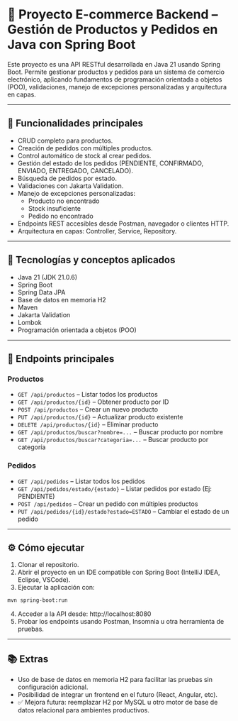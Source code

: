 # 🛒 Proyecto E-commerce Backend – Gestión de Productos y Pedidos en Java con Spring Boot

Este proyecto es una API RESTful desarrollada en Java 21 usando Spring Boot. Permite gestionar productos y pedidos para un sistema de comercio electrónico, aplicando fundamentos de programación orientada a objetos (POO), validaciones, manejo de excepciones personalizadas y arquitectura en capas.

---

## 🚀 Funcionalidades principales

- CRUD completo para productos.
- Creación de pedidos con múltiples productos.
- Control automático de stock al crear pedidos.
- Gestión del estado de los pedidos (PENDIENTE, CONFIRMADO, ENVIADO, ENTREGADO, CANCELADO).
- Búsqueda de pedidos por estado.
- Validaciones con Jakarta Validation.
- Manejo de excepciones personalizadas:
    - Producto no encontrado
    - Stock insuficiente
    - Pedido no encontrado
- Endpoints REST accesibles desde Postman, navegador o clientes HTTP.
- Arquitectura en capas: Controller, Service, Repository.

---

## 🧠 Tecnologías y conceptos aplicados

- Java 21 (JDK 21.0.6)
- Spring Boot
- Spring Data JPA
- Base de datos en memoria H2
- Maven
- Jakarta Validation
- Lombok
- Programación orientada a objetos (POO)

---

## 📌 Endpoints principales

### Productos
- `GET /api/productos` – Listar todos los productos
- `GET /api/productos/{id}` – Obtener producto por ID
- `POST /api/productos` – Crear un nuevo producto
- `PUT /api/productos/{id}` – Actualizar producto existente
- `DELETE /api/productos/{id}` – Eliminar producto
- `GET /api/productos/buscar?nombre=...` – Buscar producto por nombre
- `GET /api/productos/buscar?categoria=...` – Buscar producto por categoría

### Pedidos
- `GET /api/pedidos` – Listar todos los pedidos
- `GET /api/pedidos/estado/{estado}` – Listar pedidos por estado (Ej: PENDIENTE)
- `POST /api/pedidos` – Crear un pedido con múltiples productos
- `PUT /api/pedidos/{id}/estado?estado=ESTADO` – Cambiar el estado de un pedido

---

## ⚙️ Cómo ejecutar

1. Clonar el repositorio.
2. Abrir el proyecto en un IDE compatible con Spring Boot (IntelliJ IDEA, Eclipse, VSCode).
3. Ejecutar la aplicación con:

```bash
mvn spring-boot:run
```
4. Acceder a la API desde: http://localhost:8080
5. Probar los endpoints usando Postman, Insomnia u otra herramienta de pruebas.

---

## 📚 Extras

- Uso de base de datos en memoria H2 para facilitar las pruebas sin configuración adicional.
- Posibilidad de integrar un frontend en el futuro (React, Angular, etc).
- ✅ Mejora futura: reemplazar H2 por MySQL u otro motor de base de datos relacional para ambientes productivos.